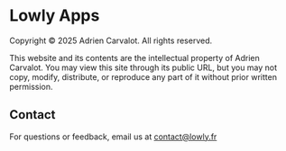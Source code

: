 # Lowly Apps

Copyright © 2025 Adrien Carvalot. All rights reserved.

This website and its contents are the intellectual property of Adrien Carvalot.
You may view this site through its public URL, but you may not copy, modify,
distribute, or reproduce any part of it without prior written permission.

## Contact

For questions or feedback, email us at [contact@lowly.fr](mailto:contact@lowly.fr)
